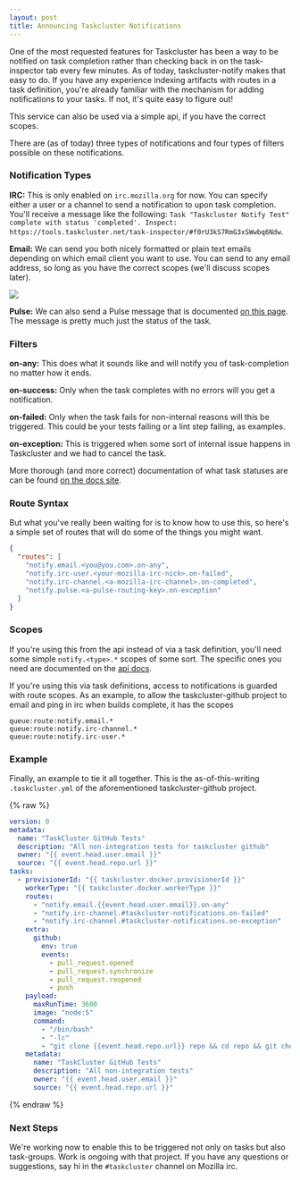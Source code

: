 ```yaml
---
layout: post
title: Announcing Taskcluster Notifications
---
```


One of the most requested features for Taskcluster has been a way to be notified on task completion rather than checking back in on the task-inspector tab every few minutes. As of today, taskcluster-notify makes that easy to do. If you have any experience indexing artifacts with routes in a task definition, you're already familiar with the mechanism for adding notifications to your tasks. If not, it's quite easy to figure out!

This service can also be used via a simple api, if you have the correct scopes.

There are (as of today) three types of notifications and four types of filters possible on these notifications.

### Notification Types

__IRC:__ This is only enabled on ``irc.mozilla.org`` for now. You can specify either a user or a channel to send a notification to upon task completion. You'll receive a message like the following: ``Task "Taskcluster Notify Test" complete with status 'completed'. Inspect: https://tools.taskcluster.net/task-inspector/#f0rU3kS7RmG3xSWwbq6Ndw``.

__Email:__ We can send you both nicely formatted or plain text emails depending on which email client you want to use. You can send to any email address, so long as you have the correct scopes (we'll discuss scopes later).

<div id="notify-fig1" class="figure">
    <img src="{{ "/img/notify-email-example.png" | prepend: site.baseurl }}"/>
</div>

__Pulse:__ We can also send a Pulse message that is documented [on this page](https://docs.taskcluster.net/reference/core/notify/exchanges). The message is  pretty much just the status of the task.

### Filters

__on-any:__ This does what it sounds like and will notify you of task-completion no matter how it ends.

__on-success:__ Only when the task completes with no errors will you get a notification.

__on-failed:__ Only when the task fails for non-internal reasons will this be triggered. This could be your tests failing or a lint step failing, as examples.

__on-exception:__ This is triggered when some sort of internal issue happens in Taskcluster and we had to cancel the task.

More thorough (and more correct) documentation of what task statuses are can be found [on the docs site](https://docs.taskcluster.net/reference/platform/queue/api-docs#status).

### Route Syntax

But what you've really been waiting for is to know how to use this, so here's a simple set of routes that will do some of the things you might want.

```json
{
  "routes": [
    "notify.email.<you@you.com>.on-any",
    "notify.irc-user.<your-mozilla-irc-nick>.on-failed",
    "notify.irc-channel.<a-mozilla-irc-channel>.on-completed",
    "notify.pulse.<a-pulse-routing-key>.on-exception"
  ]
}
```

### Scopes

If you're using this from the api instead of via a task definition, you'll need some simple ``notify.<type>.*`` scopes of some sort. The specific ones you need are documented on the [api docs](https://docs.taskcluster.net/reference/core/notify/api-docs).

If you're using this via task definitions, access to notifications is guarded with route scopes. As an example, to allow the taskcluster-github project to email and ping in irc when builds complete, it has the scopes

```
queue:route:notify.email.*
queue:route:notify.irc-channel.*
queue:route:notify.irc-user.*
```

### Example

Finally, an example to tie it all together. This is the as-of-this-writing ``.taskcluster.yml`` of the aforementioned taskcluster-github project.


{% raw %}
```yaml
version: 0
metadata:
  name: "TaskCluster GitHub Tests"
  description: "All non-integration tests for taskcluster github"
  owner: "{{ event.head.user.email }}"
  source: "{{ event.head.repo.url }}"
tasks:
  - provisionerId: "{{ taskcluster.docker.provisionerId }}"
    workerType: "{{ taskcluster.docker.workerType }}"
    routes:
      - "notify.email.{{event.head.user.email}}.on-any"
      - "notify.irc-channel.#taskcluster-notifications.on-failed"
      - "notify.irc-channel.#taskcluster-notifications.on-exception"
    extra:
      github:
        env: true
        events:
          - pull_request.opened
          - pull_request.synchronize
          - pull_request.reopened
          - push
    payload:
      maxRunTime: 3600
      image: "node:5"
      command:
        - "/bin/bash"
        - "-lc"
        - "git clone {{event.head.repo.url}} repo && cd repo && git checkout {{event.head.sha}} && npm install . && npm test"
    metadata:
      name: "TaskCluster GitHub Tests"
      description: "All non-integration tests"
      owner: "{{ event.head.user.email }}"
      source: "{{ event.head.repo.url }}"
```
{% endraw %}


### Next Steps

We're working now to enable this to be triggered not only on tasks but also task-groups. Work is ongoing with that project. If you have any questions or suggestions, say hi in the ``#taskcluster`` channel on Mozilla irc.

